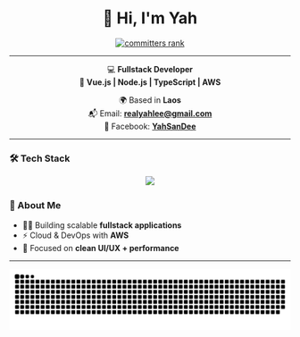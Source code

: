 <h1 align="center">👋 Hi, I'm Yah</h1>

<p align="center">
  <a href="https://committers.top/laos_private/realyah">
    <img src="https://img.shields.io/badge/committers.top-%2327-000000?style=for-the-badge&logo=github&logoColor=FFD700&labelColor=000000&color=000000" alt="committers rank"/>
  </a>
</p>




</p>



---

<div align="center">

💻 **Fullstack Developer**  
🚀 **Vue.js | Node.js | TypeScript | AWS**  

🌍 Based in **Laos**  
📬 Email: **realyahlee@gmail.com**  
📱 Facebook: [**YahSanDee**](https://facebook.com/YahSanDee)  

</div>

---

### 🛠️ Tech Stack
<p align="center">
  <img src="https://skillicons.dev/icons?i=vue,nuxt,ts,nodejs,aws,docker,git,nginx&theme=dark" />
</p>



### 🎯 About Me
- 🧑‍💻 Building scalable **fullstack applications**  
- ⚡ Cloud & DevOps with **AWS**  
- 🎨 Focused on **clean UI/UX + performance**  

---

<p align="center">
  <img src="https://raw.githubusercontent.com/Platane/snk/output/github-contribution-grid-snake-dark.svg" alt="snake animation"/>
</p>
